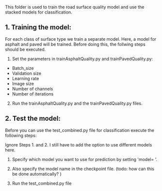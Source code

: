 This folder is used to train the road surface quality model and use the stacked models for classification. 

## 1. Training the model:

For each class of surface type we train a separate model. Here, a model for asphalt and paved will be trained. Before doing this, the follwing steps should be executed. 

1. Set the parameters in trainAsphaltQuality.py and trainPavedQuality.py: 
- Batch_size
- Validation size
- Learning rate
- Image size
- Number of channels
- Number of iterations

2. Run the trainAsphaltQuality.py and the trainPavedQuality.py files.



## 2. Test the model:

Before you can use the test_combined.py file for classification execute the following steps: 

Ignore Steps 1. and 2. I still have to add the option to use different models here. 
1. Specify which model you want to use for prediction by setting 'model= '.
2. Also specify the model name in the checkpoint file. (todo: how can this be done automatically? )

4. Run the test_combined.py file